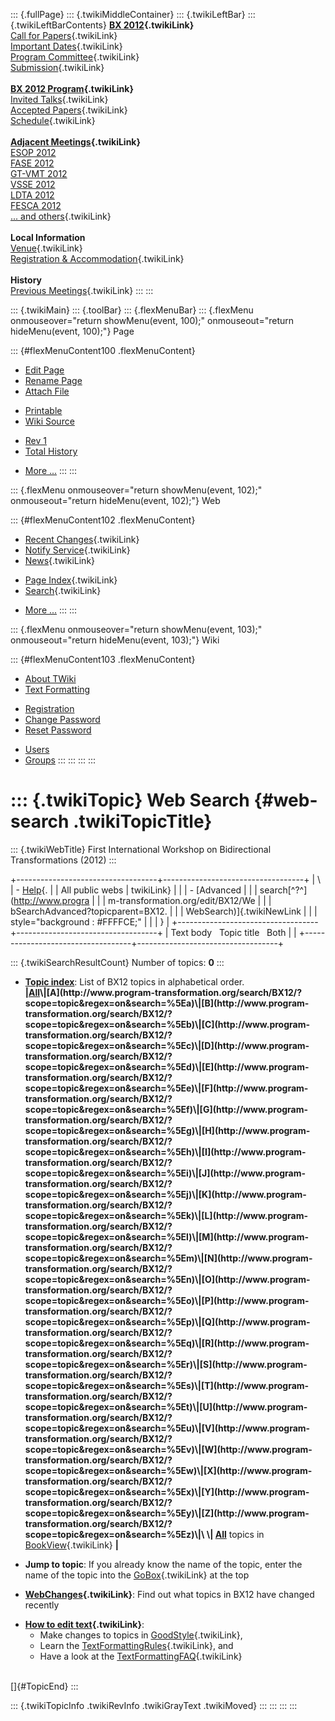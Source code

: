 ::: {.fullPage}
::: {.twikiMiddleContainer}
::: {.twikiLeftBar}
::: {.twikiLeftBarContents}
**[BX 2012](WebHome){.twikiLink}**\
[Call for Papers](CallForPapers){.twikiLink}\
[Important Dates](ImportantDates){.twikiLink}\
[Program Committee](ProgramCommittee){.twikiLink}\
[Submission](PaperSubmission){.twikiLink}\
\
**[BX 2012 Program](Program){.twikiLink}**\
[Invited Talks](InvitedTalks){.twikiLink}\
[Accepted Papers](AcceptedPapers){.twikiLink}\
[Schedule](Program){.twikiLink}\
\
**[Adjacent Meetings](AdjacentMeetings){.twikiLink}**\
[ESOP 2012](http://www2.in.tum.de/esop2012/)\
[FASE 2012](http://www.etaps.org/2012/fase)\
[GT-VMT 2012](http://www.cem.brighton.ac.uk/gt-vmt12/)\
[VSSE 2012](http://sysrun.haifa.il.ibm.com/hrl/vsse2012/)\
[LDTA 2012](http://ldta.info/)\
[FESCA 2012](http://fesca.ipd.kit.edu/fesca2012/)\
[\... and others](AdjacentMeetings){.twikiLink}\
\
**Local Information**\
[Venue](WorkshopVenue){.twikiLink}\
[Registration & Accommodation](RegistrationAndAccomodation){.twikiLink}\
\
**History**\
[Previous Meetings](PreviousMeetings){.twikiLink}
:::
:::

::: {.twikiMain}
::: {.toolBar}
::: {.flexMenuBar}
::: {.flexMenu onmouseover="return showMenu(event, 100);" onmouseout="return hideMenu(event, 100);"}
Page

::: {#flexMenuContent100 .flexMenuContent}
-   [Edit
    Page](http://www.program-transformation.org/edit/BX12/WebSearch?t=1536827504)
-   [Rename
    Page](http://www.program-transformation.org/rename/BX12/WebSearch)
-   [Attach
    File](http://www.program-transformation.org/attach/BX12/WebSearch)

<!-- -->

-   [Printable](http://www.program-transformation.org/view/BX12/WebSearch?skin=print.pattern)
-   [Wiki
    Source](http://www.program-transformation.org/view/BX12/WebSearch?skin=text&raw=on&contenttype=text/plain)

<!-- -->

-   [Rev
    1](http://www.program-transformation.org/view/BX12/WebSearch?rev=1.1)
-   [Total
    History](http://www.program-transformation.org/rdiff/BX12/WebSearch)

<!-- -->

-   [More
    \...](http://www.program-transformation.org/oops/BX12/WebSearch?template=oopsmore&param1=1.1&param2=1.1)
:::
:::

::: {.flexMenu onmouseover="return showMenu(event, 102);" onmouseout="return hideMenu(event, 102);"}
Web

::: {#flexMenuContent102 .flexMenuContent}
-   [Recent Changes](WebChanges){.twikiLink}
-   [Notify Service](WebNotify){.twikiLink}
-   [News](WebNews){.twikiLink}

<!-- -->

-   [Page Index](WebIndex){.twikiLink}
-   [Search](WebSearch){.twikiLink}

<!-- -->

-   [More
    \...](http://www.program-transformation.org/oops/BX12/WebSearch?template=oopsmore&param1=1.1&param2=1.1)
:::
:::

::: {.flexMenu onmouseover="return showMenu(event, 103);" onmouseout="return hideMenu(event, 103);"}
Wiki

::: {#flexMenuContent103 .flexMenuContent}
-   [About
    TWiki](http://www.program-transformation.org/view/TWiki/WebHome)
-   [Text
    Formatting](http://www.program-transformation.org/view/TWiki/TextFormattingRules)

<!-- -->

-   [Registration](http://www.program-transformation.org/view/TWiki/TWikiRegistration)
-   [Change
    Password](http://www.program-transformation.org/view/TWiki/ChangePassword)
-   [Reset
    Password](http://www.program-transformation.org/view/TWiki/ResetPassword)

<!-- -->

-   [Users](http://www.program-transformation.org/view/Main/TWikiUsers)
-   [Groups](http://www.program-transformation.org/view/Main/TWikiGroups)
:::
:::
:::
:::

::: {.twikiTopic}
Web Search {#web-search .twikiTopicTitle}
==========

::: {.twikiWebTitle}
First International Workshop on Bidirectional Transformations (2012)
:::

+-----------------------------------+-----------------------------------+
| \                                 | -   [Help](../TWiki/SearchHelp){. |
| All public webs                   | twikiLink}                        |
|                                   | -   [Advanced                     |
|                                   |     search[^?^](http://www.progra |
|                                   | m-transformation.org/edit/BX12/We |
|                                   | bSearchAdvanced?topicparent=BX12. |
|                                   | WebSearch)]{.twikiNewLink         |
|                                   |     style="background : #FFFFCE;" |
|                                   | }                                 |
+-----------------------------------+-----------------------------------+
| Text body   Topic title   Both    |                                   |
+-----------------------------------+-----------------------------------+

::: {.twikiSearchResultCount}
Number of topics: **0**
:::

-   **[Topic
    index](http://www.program-transformation.org/search/BX12/?scope=topic&regex=on&search=\.*)**:
    List of BX12 topics in alphabetical order.\
    **\|[All](http://www.program-transformation.org/search/BX12/?scope=topic&regex=on&search=\.*)\|[A](http://www.program-transformation.org/search/BX12/?scope=topic&regex=on&search=%5Ea)\|[B](http://www.program-transformation.org/search/BX12/?scope=topic&regex=on&search=%5Eb)\|[C](http://www.program-transformation.org/search/BX12/?scope=topic&regex=on&search=%5Ec)\|[D](http://www.program-transformation.org/search/BX12/?scope=topic&regex=on&search=%5Ed)\|[E](http://www.program-transformation.org/search/BX12/?scope=topic&regex=on&search=%5Ee)\|[F](http://www.program-transformation.org/search/BX12/?scope=topic&regex=on&search=%5Ef)\|[G](http://www.program-transformation.org/search/BX12/?scope=topic&regex=on&search=%5Eg)\|[H](http://www.program-transformation.org/search/BX12/?scope=topic&regex=on&search=%5Eh)\|[I](http://www.program-transformation.org/search/BX12/?scope=topic&regex=on&search=%5Ei)\|[J](http://www.program-transformation.org/search/BX12/?scope=topic&regex=on&search=%5Ej)\|[K](http://www.program-transformation.org/search/BX12/?scope=topic&regex=on&search=%5Ek)\|[L](http://www.program-transformation.org/search/BX12/?scope=topic&regex=on&search=%5El)\|[M](http://www.program-transformation.org/search/BX12/?scope=topic&regex=on&search=%5Em)\|[N](http://www.program-transformation.org/search/BX12/?scope=topic&regex=on&search=%5En)\|[O](http://www.program-transformation.org/search/BX12/?scope=topic&regex=on&search=%5Eo)\|[P](http://www.program-transformation.org/search/BX12/?scope=topic&regex=on&search=%5Ep)\|[Q](http://www.program-transformation.org/search/BX12/?scope=topic&regex=on&search=%5Eq)\|[R](http://www.program-transformation.org/search/BX12/?scope=topic&regex=on&search=%5Er)\|[S](http://www.program-transformation.org/search/BX12/?scope=topic&regex=on&search=%5Es)\|[T](http://www.program-transformation.org/search/BX12/?scope=topic&regex=on&search=%5Et)\|[U](http://www.program-transformation.org/search/BX12/?scope=topic&regex=on&search=%5Eu)\|[V](http://www.program-transformation.org/search/BX12/?scope=topic&regex=on&search=%5Ev)\|[W](http://www.program-transformation.org/search/BX12/?scope=topic&regex=on&search=%5Ew)\|[X](http://www.program-transformation.org/search/BX12/?scope=topic&regex=on&search=%5Ex)\|[Y](http://www.program-transformation.org/search/BX12/?scope=topic&regex=on&search=%5Ey)\|[Z](http://www.program-transformation.org/search/BX12/?scope=topic&regex=on&search=%5Ez)\|\
    \|
    [All](http://www.program-transformation.org/search/BX12/?scope=topic&regex=on&bookview=on&search=\.*)**
    topics in [BookView](../TWiki/BookView){.twikiLink} **\|**

<!-- -->

-   **Jump to topic**: If you already know the name of the topic, enter
    the name of the topic into the [GoBox](../TWiki/GoBox){.twikiLink}
    at the top

<!-- -->

-   **[WebChanges](../TWiki/WebChanges){.twikiLink}**: Find out what
    topics in BX12 have changed recently

<!-- -->

-   **[How to edit text](../TWiki/GoodStyle){.twikiLink}**:
    -   Make changes to topics in
        [GoodStyle](../TWiki/GoodStyle){.twikiLink},
    -   Learn the
        [TextFormattingRules](../TWiki/TextFormattingRules){.twikiLink},
        and
    -   Have a look at the
        [TextFormattingFAQ](../TWiki/TextFormattingFAQ){.twikiLink}

\
[]{#TopicEnd}
:::

::: {.twikiTopicInfo .twikiRevInfo .twikiGrayText .twikiMoved}
:::
:::
:::
:::
